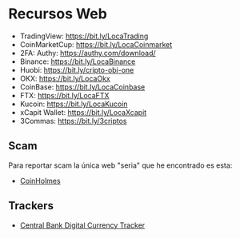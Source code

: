 # Recursos Web

- TradingView: https://bit.ly/LocaTrading
- CoinMarketCup: https://bit.ly/LocaCoinmarket
- 2FA: Authy: https://authy.com/download/
- Binance: https://bit.ly/LocaBinance
- Huobi: https://bit.ly/cripto-obi-one
- OKX: https://bit.ly/LocaOkx
- CoinBase: https://bit.ly/LocaCoinbase
- FTX: https://bit.ly/LocaFTX
- Kucoin: https://bit.ly/LocaKucoin
- xCapit Wallet: https://bit.ly/LocaXcapit
- 3Commas: https://bit.ly/3criptos

## Scam

Para reportar scam la única web "seria" que he encontrado es esta:
* [CoinHolmes](https://forms.coinholmes.com/)

## Trackers

- [Central Bank Digital Currency Tracker](https://cbdctracker.org/)
